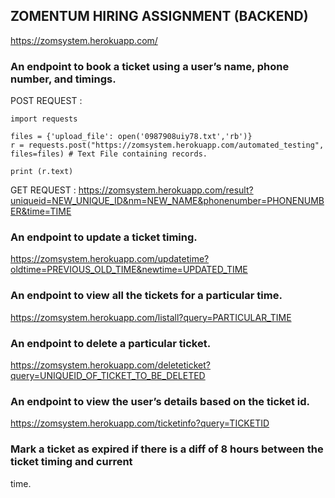 ## ZOMENTUM HIRING ASSIGNMENT (BACKEND)

https://zomsystem.herokuapp.com/

### An endpoint to book a ticket using a user’s name, phone number, and timings.

POST REQUEST : 

    import requests
    
    files = {'upload_file': open('0987908uiy78.txt','rb')}
    r = requests.post("https://zomsystem.herokuapp.com/automated_testing", files=files) # Text File containing records.

    print (r.text)   

GET REQUEST : https://zomsystem.herokuapp.com/result?uniqueid=NEW_UNIQUE_ID&nm=NEW_NAME&phonenumber=PHONENUMBER&time=TIME

### An endpoint to update a ticket timing.

https://zomsystem.herokuapp.com/updatetime?oldtime=PREVIOUS_OLD_TIME&newtime=UPDATED_TIME

### An endpoint to view all the tickets for a particular time.

https://zomsystem.herokuapp.com/listall?query=PARTICULAR_TIME

### An endpoint to delete a particular ticket.

https://zomsystem.herokuapp.com/deleteticket?query=UNIQUEID_OF_TICKET_TO_BE_DELETED

### An endpoint to view the user’s details based on the ticket id.

https://zomsystem.herokuapp.com/ticketinfo?query=TICKETID

### Mark a ticket as expired if there is a diff of 8 hours between the ticket timing and current
time.
